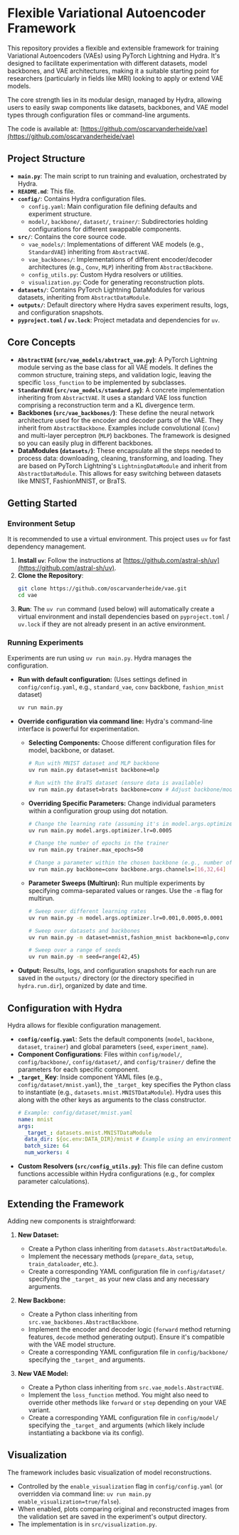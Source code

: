 # Flexible Variational Autoencoder Framework

This repository provides a flexible and extensible framework for training Variational Autoencoders (VAEs) using PyTorch Lightning and Hydra. It's designed to facilitate experimentation with different datasets, model backbones, and VAE architectures, making it a suitable starting point for researchers (particularly in fields like MRI) looking to apply or extend VAE models.

The core strength lies in its modular design, managed by Hydra, allowing users to easily swap components like datasets, backbones, and VAE model types through configuration files or command-line arguments.

The code is available at: [https://github.com/oscarvanderheide/vae](https://github.com/oscarvanderheide/vae)

## Project Structure

-   **`main.py`**: The main script to run training and evaluation, orchestrated by Hydra.
-   **`README.md`**: This file.
-   **`config/`**: Contains Hydra configuration files.
    -   `config.yaml`: Main configuration file defining defaults and experiment structure.
    -   `model/`, `backbone/`, `dataset/`, `trainer/`: Subdirectories holding configurations for different swappable components.
-   **`src/`**: Contains the core source code.
    -   `vae_models/`: Implementations of different VAE models (e.g., `StandardVAE`) inheriting from `AbstractVAE`.
    -   `vae_backbones/`: Implementations of different encoder/decoder architectures (e.g., `Conv`, `MLP`) inheriting from `AbstractBackbone`.
    -   `config_utils.py`: Custom Hydra resolvers or utilities.
    -   `visualization.py`: Code for generating reconstruction plots.
-   **`datasets/`**: Contains PyTorch Lightning DataModules for various datasets, inheriting from `AbstractDataModule`.
-   **`outputs/`**: Default directory where Hydra saves experiment results, logs, and configuration snapshots.
-   **`pyproject.toml` / `uv.lock`**: Project metadata and dependencies for `uv`.

## Core Concepts

-   **`AbstractVAE` (`src/vae_models/abstract_vae.py`)**: A PyTorch Lightning module serving as the base class for all VAE models. It defines the common structure, training steps, and validation logic, leaving the specific `loss_function` to be implemented by subclasses.
-   **`StandardVAE` (`src/vae_models/standard.py`)**: A concrete implementation inheriting from `AbstractVAE`. It uses a standard VAE loss function comprising a reconstruction term and a KL divergence term.
-   **Backbones (`src/vae_backbones/`)**: These define the neural network architecture used for the encoder and decoder parts of the VAE. They inherit from `AbstractBackbone`. Examples include convolutional (`Conv`) and multi-layer perceptron (`MLP`) backbones. The framework is designed so you can easily plug in different backbones.
-   **DataModules (`datasets/`)**: These encapsulate all the steps needed to process data: downloading, cleaning, transforming, and loading. They are based on PyTorch Lightning's `LightningDataModule` and inherit from `AbstractDataModule`. This allows for easy switching between datasets like MNIST, FashionMNIST, or BraTS.

## Getting Started

### Environment Setup

It is recommended to use a virtual environment. This project uses `uv` for fast dependency management.

1.  **Install `uv`**: Follow the instructions at [https://github.com/astral-sh/uv](https://github.com/astral-sh/uv).
2.  **Clone the Repository**:
    ```bash
    git clone https://github.com/oscarvanderheide/vae.git
    cd vae
    ```
3.  **Run**: The `uv run` command (used below) will automatically create a virtual environment and install dependencies based on `pyproject.toml` / `uv.lock` if they are not already present in an active environment.

### Running Experiments

Experiments are run using `uv run main.py`. Hydra manages the configuration.

-   **Run with default configuration:**
    (Uses settings defined in `config/config.yaml`, e.g., `standard_vae`, `conv` backbone, `fashion_mnist` dataset)
    ```bash
    uv run main.py
    ```

-   **Override configuration via command line:**
    Hydra's command-line interface is powerful for experimentation.

    *   **Selecting Components:** Choose different configuration files for model, backbone, or dataset.
        ```bash
        # Run with MNIST dataset and MLP backbone
        uv run main.py dataset=mnist backbone=mlp

        # Run with the BraTS dataset (ensure data is available)
        uv run main.py dataset=brats backbone=conv # Adjust backbone/model as needed
        ```

    *   **Overriding Specific Parameters:** Change individual parameters within a configuration group using dot notation.
        ```bash
        # Change the learning rate (assuming it's in model.args.optimizer.lr)
        uv run main.py model.args.optimizer.lr=0.0005

        # Change the number of epochs in the trainer
        uv run main.py trainer.max_epochs=50

        # Change a parameter within the chosen backbone (e.g., number of channels in conv)
        uv run main.py backbone=conv backbone.args.channels=[16,32,64]
        ```

    *   **Parameter Sweeps (Multirun):** Run multiple experiments by specifying comma-separated values or ranges. Use the `-m` flag for multirun.
        ```bash
        # Sweep over different learning rates
        uv run main.py -m model.args.optimizer.lr=0.001,0.0005,0.0001

        # Sweep over datasets and backbones
        uv run main.py -m dataset=mnist,fashion_mnist backbone=mlp,conv

        # Sweep over a range of seeds
        uv run main.py -m seed=range(42,45)
        ```

-   **Output:** Results, logs, and configuration snapshots for each run are saved in the `outputs/` directory (or the directory specified in `hydra.run.dir`), organized by date and time.

## Configuration with Hydra

Hydra allows for flexible configuration management.

-   **`config/config.yaml`**: Sets the default components (`model`, `backbone`, `dataset`, `trainer`) and global parameters (`seed`, `experiment_name`).
-   **Component Configurations**: Files within `config/model/`, `config/backbone/`, `config/dataset/`, and `config/trainer/` define the parameters for each specific component.
-   **`_target_` Key**: Inside component YAML files (e.g., `config/dataset/mnist.yaml`), the `_target_` key specifies the Python class to instantiate (e.g., `datasets.mnist.MNISTDataModule`). Hydra uses this along with the other keys as arguments to the class constructor.
    ```yaml
    # Example: config/dataset/mnist.yaml
    name: mnist
    args:
      _target_: datasets.mnist.MNISTDataModule
      data_dir: ${oc.env:DATA_DIR}/mnist # Example using an environment variable
      batch_size: 64
      num_workers: 4
    ```
-   **Custom Resolvers (`src/config_utils.py`)**: This file can define custom functions accessible within Hydra configurations (e.g., for complex parameter calculations).

## Extending the Framework

Adding new components is straightforward:

1.  **New Dataset:**
    -   Create a Python class inheriting from `datasets.AbstractDataModule`.
    -   Implement the necessary methods (`prepare_data`, `setup`, `train_dataloader`, etc.).
    -   Create a corresponding YAML configuration file in `config/dataset/` specifying the `_target_` as your new class and any necessary arguments.

2.  **New Backbone:**
    -   Create a Python class inheriting from `src.vae_backbones.AbstractBackbone`.
    -   Implement the encoder and decoder logic (`forward` method returning features, `decode` method generating output). Ensure it's compatible with the VAE model structure.
    -   Create a corresponding YAML configuration file in `config/backbone/` specifying the `_target_` and arguments.

3.  **New VAE Model:**
    -   Create a Python class inheriting from `src.vae_models.AbstractVAE`.
    -   Implement the `loss_function` method. You might also need to override other methods like `forward` or `step` depending on your VAE variant.
    -   Create a corresponding YAML configuration file in `config/model/` specifying the `_target_` and arguments (which likely include instantiating a backbone via its config).

## Visualization

The framework includes basic visualization of model reconstructions.

-   Controlled by the `enable_visualization` flag in `config/config.yaml` (or overridden via command line: `uv run main.py enable_visualization=true/false`).
-   When enabled, plots comparing original and reconstructed images from the validation set are saved in the experiment's output directory.
-   The implementation is in `src/visualization.py`.